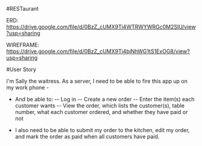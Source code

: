 #RESTaurant

ERD: https://drive.google.com/file/d/0BzZ_cUMX9Ti4WTRWYWRGc0M2SlU/view?usp=sharing

WIREFRAME: https://drive.google.com/file/d/0BzZ_cUMX9Ti4bjNhWG1tS1ExOG8/view?usp=sharing

#User Story

I'm Sally the waitress. As a server, I need to be able to fire this app up on my work phone -
  - And be able to:
     -- Log in
     -- Create a new order
     -- Enter the item(s) each customer wants
     -- View the order, which lists the customer(s), table number, what each customer ordered, and whether they have paid or not

  - I also need to be able to submit my order to the kitchen, edit my order, and mark the order as paid when all customers have paid. 
  
  
    
